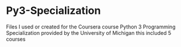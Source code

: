 # Py3-Specialization
Files I used or created for the Coursera course Python 3 Programming Specialization
provided by the University of Michigan
this included 5 courses
